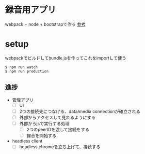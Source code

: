 # 録音用アプリ
webpack + node + bootstrapで作る
[参考](http://wannabe-jellyfish.hatenablog.com/entry/2016/03/06/034101)

# setup
webpackでビルドしてbundle.jsを作ってこれをimportして使う
```
$ npm run watch
$ npm run production
```

## 進捗
- 管理アプリ
  - [ ] UI
  - [ ] 2つの接続先につなげる、data/media connectionが確立される
  - [ ] 外部からアクセスして見れるようにする
  - [ ] 外部からjsで実行する処理
    - [ ] 2つのpeerIDを渡して接続をする
    - [ ] 録音を開始する
- headless client
  - [ ] headless chromeを立ち上げて、接続する
